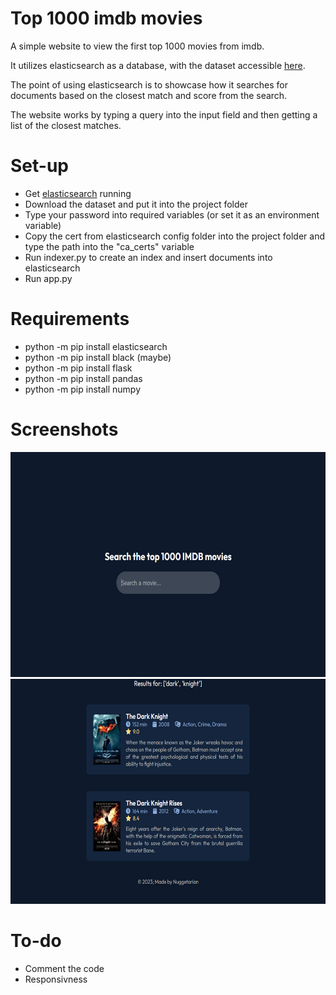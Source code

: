 # Top 1000 imdb movies

A simple website to view the first top 1000 movies from imdb.

It utilizes elasticsearch as a database, with the dataset accessible [here](https://www.kaggle.com/datasets/harshitshankhdhar/imdb-dataset-of-top-1000-movies-and-tv-shows).

The point of using elasticsearch is to showcase how it searches for documents based on the closest match and score from the search.

The website works by typing a query into the input field and then getting a list of the closest matches.

# Set-up

- Get [elasticsearch](https://www.elastic.co/guide/en/elasticsearch/reference/current/install-elasticsearch.html) running
- Download the dataset and put it into the project folder
- Type your password into required variables (or set it as an environment variable)
- Copy the cert from elasticsearch config folder into the project folder and type the path into the "ca_certs" variable
- Run indexer.py to create an index and insert documents into elasticsearch
- Run app.py

# Requirements

- python -m pip install elasticsearch
- python -m pip install black (maybe)
- python -m pip install flask
- python -m pip install pandas
- python -m pip install numpy

# Screenshots

<img src="images/homepage.jpg" width="640" height="360">
<img src="images/search.jpg" width="640" height="360">

# To-do
- Comment the code
- Responsivness
